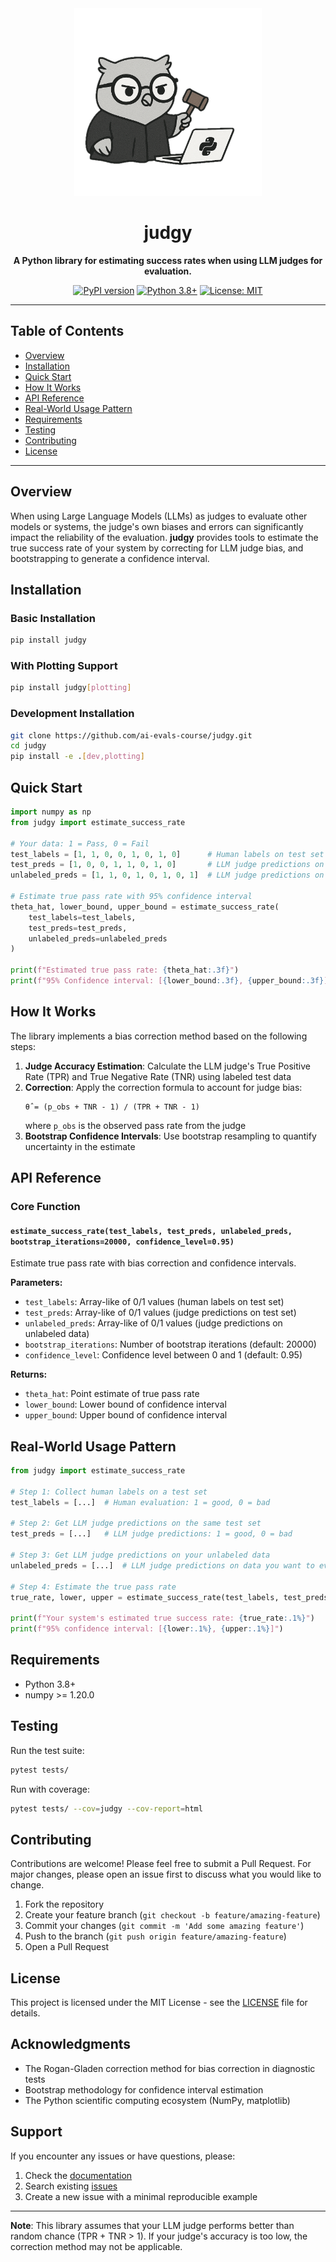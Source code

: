 <div align="center">
  <img src="judgy.png" alt="Judgy - LLM Judge Bias Correction" width="300">
  
  # judgy
  
  **A Python library for estimating success rates when using LLM judges for evaluation.**
  
  [![PyPI version](https://badge.fury.io/py/judgy.svg)](https://badge.fury.io/py/judgy)
  [![Python 3.8+](https://img.shields.io/badge/python-3.8+-blue.svg)](https://www.python.org/downloads/)
  [![License: MIT](https://img.shields.io/badge/License-MIT-yellow.svg)](https://opensource.org/licenses/MIT)
</div>

---

## Table of Contents

- [Overview](#overview)
- [Installation](#installation)
- [Quick Start](#quick-start)
- [How It Works](#how-it-works)
- [API Reference](#api-reference)
- [Real-World Usage Pattern](#real-world-usage-pattern)
- [Requirements](#requirements)
- [Testing](#testing)
- [Contributing](#contributing)
- [License](#license)

---

## Overview

When using Large Language Models (LLMs) as judges to evaluate other models or systems, the judge's own biases and errors can significantly impact the reliability of the evaluation. **judgy** provides tools to estimate the true success rate of your system by correcting for LLM judge bias, and bootstrapping to generate a confidence interval.

## Installation

### Basic Installation

```bash
pip install judgy
```

### With Plotting Support

```bash
pip install judgy[plotting]
```

### Development Installation

```bash
git clone https://github.com/ai-evals-course/judgy.git
cd judgy
pip install -e .[dev,plotting]
```

## Quick Start

```python
import numpy as np
from judgy import estimate_success_rate

# Your data: 1 = Pass, 0 = Fail
test_labels = [1, 1, 0, 0, 1, 0, 1, 0]      # Human labels on test set
test_preds = [1, 0, 0, 1, 1, 0, 1, 0]       # LLM judge predictions on test set  
unlabeled_preds = [1, 1, 0, 1, 0, 1, 0, 1]  # LLM judge predictions on unlabeled data

# Estimate true pass rate with 95% confidence interval
theta_hat, lower_bound, upper_bound = estimate_success_rate(
    test_labels=test_labels,
    test_preds=test_preds, 
    unlabeled_preds=unlabeled_preds
)

print(f"Estimated true pass rate: {theta_hat:.3f}")
print(f"95% Confidence interval: [{lower_bound:.3f}, {upper_bound:.3f}]")
```

## How It Works

The library implements a bias correction method based on the following steps:

1. **Judge Accuracy Estimation**: Calculate the LLM judge's True Positive Rate (TPR) and True Negative Rate (TNR) using labeled test data
2. **Correction**: Apply the correction formula to account for judge bias:
   ```
   θ̂ = (p_obs + TNR - 1) / (TPR + TNR - 1)
   ```
   where `p_obs` is the observed pass rate from the judge
3. **Bootstrap Confidence Intervals**: Use bootstrap resampling to quantify uncertainty in the estimate

## API Reference

### Core Function

#### `estimate_success_rate(test_labels, test_preds, unlabeled_preds, bootstrap_iterations=20000, confidence_level=0.95)`

Estimate true pass rate with bias correction and confidence intervals.

**Parameters:**
- `test_labels`: Array-like of 0/1 values (human labels on test set)
- `test_preds`: Array-like of 0/1 values (judge predictions on test set)  
- `unlabeled_preds`: Array-like of 0/1 values (judge predictions on unlabeled data)
- `bootstrap_iterations`: Number of bootstrap iterations (default: 20000)
- `confidence_level`: Confidence level between 0 and 1 (default: 0.95)

**Returns:**
- `theta_hat`: Point estimate of true pass rate
- `lower_bound`: Lower bound of confidence interval
- `upper_bound`: Upper bound of confidence interval

## Real-World Usage Pattern

```python
from judgy import estimate_success_rate

# Step 1: Collect human labels on a test set
test_labels = [...]  # Human evaluation: 1 = good, 0 = bad

# Step 2: Get LLM judge predictions on the same test set  
test_preds = [...]   # LLM judge predictions: 1 = good, 0 = bad

# Step 3: Get LLM judge predictions on your unlabeled data
unlabeled_preds = [...]  # LLM judge predictions on data you want to evaluate

# Step 4: Estimate the true pass rate
true_rate, lower, upper = estimate_success_rate(test_labels, test_preds, unlabeled_preds)

print(f"Your system's estimated true success rate: {true_rate:.1%}")
print(f"95% confidence interval: [{lower:.1%}, {upper:.1%}]")
```

## Requirements

- Python 3.8+
- numpy >= 1.20.0

## Testing

Run the test suite:

```bash
pytest tests/
```

Run with coverage:

```bash
pytest tests/ --cov=judgy --cov-report=html
```

## Contributing

Contributions are welcome! Please feel free to submit a Pull Request. For major changes, please open an issue first to discuss what you would like to change.

1. Fork the repository
2. Create your feature branch (`git checkout -b feature/amazing-feature`)
3. Commit your changes (`git commit -m 'Add some amazing feature'`)
4. Push to the branch (`git push origin feature/amazing-feature`)
5. Open a Pull Request

## License

This project is licensed under the MIT License - see the [LICENSE](LICENSE) file for details.

## Acknowledgments

- The Rogan-Gladen correction method for bias correction in diagnostic tests
- Bootstrap methodology for confidence interval estimation
- The Python scientific computing ecosystem (NumPy, matplotlib)

## Support

If you encounter any issues or have questions, please:

1. Check the [documentation](README.md)
2. Search existing [issues](https://github.com/ai-evals-course/judgy/issues)
3. Create a new issue with a minimal reproducible example

---

**Note**: This library assumes that your LLM judge performs better than random chance (TPR + TNR > 1). If your judge's accuracy is too low, the correction method may not be applicable.
